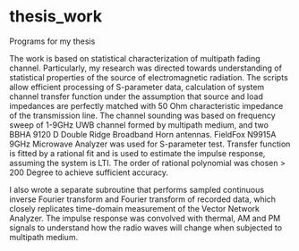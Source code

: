 # thesis_work
Programs for my thesis

The work is based on statistical characterization of multipath fading channel. 
Particularly, my research was directed towards understanding of statistical properties of 
the source of electromagnetic radiation. 
The scripts allow efficient processing of S-parameter data, calculation of system channel transfer function
under the assumption that source and load impedances are perfectly matched with 50 Ohm characteristic impedance
of the transmission line.
The channel sounding was based on frequency sweep of 1-9GHz UWB channel formed by multipath medium, and two
BBHA 9120 D Double Ridge Broadband Horn antennas. FieldFox N9915A 9GHz Microwave Analyzer was used for S-parameter test.
Transfer function is fitted by a rational fit and is used to estimate the impulse response, assuming the system is LTI. 
The order of rational polynomial was chosen > 200 Degree to achieve sufficient accuracy. 

I also wrote a separate subroutine that performs sampled continuous inverse Fourier transform and Fourier transform of 
recorded data, which closely replicates time-domain measurement of the Vector Network Analyzer.
The impulse response was convolved with thermal, AM and PM signals to understand how the radio waves will change when
subjected to multipath medium. 
